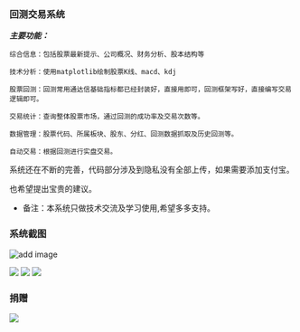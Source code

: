 ### 回测交易系统

***主要功能：***

```
综合信息：包括股票最新提示、公司概况、财务分析、股本结构等

技术分析：使用matplotlib绘制股票K线、macd、kdj

股票回测：回测常用通达信基础指标都已经封装好，直接用即可，回测框架写好，直接编写交易逻辑即可。

交易统计：查询整体股票市场，通过回测的成功率及交易次数等。

数据管理：股票代码、所属板块、股东、分红、回测数据抓取及历史回测等。

自动交易：根据回测进行实盘交易。

```

系统还在不断的完善，代码部分涉及到隐私没有全部上传，如果需要添加支付宝。

也希望提出宝贵的建议。

- 备注：本系统只做技术交流及学习使用,希望多多支持。

### 系统截图

![add image](https://img11.weikeimg.com/data/uploads/2020/07/12/7506176235f0acc7dd7fe9.png?x-oss-process=image/resize,w_880)

<img src='https://img11.weikeimg.com/data/uploads/2020/07/12/7977175895f0acc8e0be97.png?x-oss-process=image/resize,w_880'>

<img src='https://img11.weikeimg.com/data/uploads/2020/07/12/17328155295f0acc968613c.png?x-oss-process=image/resize,w_880'>

<img src='https://img11.weikeimg.com/data/uploads/2020/07/12/12926895315f0acca03932e.png?x-oss-process=image/resize,w_880'>

### 捐赠
<img src='http://m.qpic.cn/psc?/V12jNXRa3kctk0/wypR0IxWW6UIbKA8*m6pvhtvnzprIr87DTH*ae0Wy*G5dzRkyqoIsreGJBibaBgCsQCDIuCRM7MW3vhd7f.XnA!!/mnull&bo=OARwCAAAAAARB3Q!&rf=photolist&t=5'>

